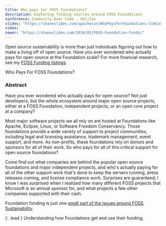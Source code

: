 ```yaml
---
title: Who pays for FOSS foundations?
description: Exploring funding sources around FOSS Foundations
conference: Community Over Code - Halifax
slides: "https://shaneslides.com/apachecon/WhoPaysForFoundations-ComCode2023.html"
video:
newer: "https://shaneslides.com/2024/03/FOSS-Foundation-Funds/"
---
```


Open source sustainability is more than just individuals figuring out how to make a living off of open source. Have you ever wondered who actually pays for open source at the Foundation scale?  For more financial research, see my [FOSS Funding listings](https://fossfunding.com/).

<div class="lead bg-info well">
Who Pays For FOSS Foundations?
</div>

### Abstract

Have you ever wondered who actually pays for open source? Not just developers, but the whole ecosystem around major open source projects, either at a FOSS Foundation, independent projects, or an open core project at a company?

Most major software projects we all rely on are hosted at Foundations like Apache, Eclipse, Linux, or Software Freedom Conservancy. Those foundations provide a wide variety of support to project communities, including legal and licensing assistance, trademark management, event support, and more. As non-profits, these foundations rely on donors and sponsors for all of their work. So who pays for all of this critical support for open source foundations?

Come find out what companies are behind the popular open source foundations and major independent projects, and who's actually paying for all of the other support work that's done to keep the servers running, press releases coming, and license compliance work. Surprises are guaranteed; I know I was surprised when I realized how many different FOSS projects that Microsoft is an annual sponsor for, and what projects a few other companies supported with their cash.

Foundation funding is just one [small part of the issues around FOSS Sustainability](https://fosssustainability.com/aspects/).

{: .lead }
Understanding how Foundations get and use their funding.
